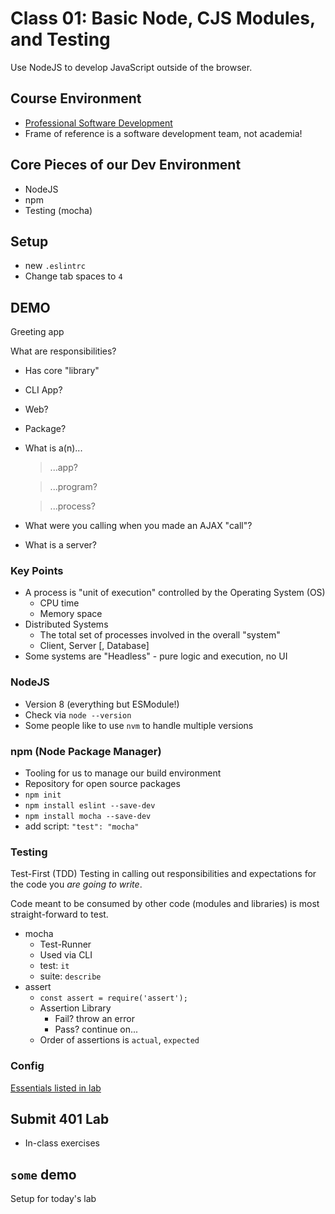 # Class 01: Basic Node, CJS Modules, and Testing

Use NodeJS to develop JavaScript outside of the browser. 

## Course Environment

* [Professional Software Development](https://docs.google.com/presentation/d/13k3gYd8hwIGfKdqECBEvk44UmkdVcsDuO2Tq9UIToVk/edit?usp=sharing)
* Frame of reference is a software development team, not academia!

## Core Pieces of our Dev Environment

* NodeJS
* npm
* Testing (mocha)

## Setup

* new `.eslintrc`
* Change tab spaces to `4`

## DEMO

Greeting app

What are responsibilities?

* Has core "library"
* CLI App?
* Web?
* Package?
* What is a(n)... 

  > ...app?
   
  > ...program?

  > ...process?

* What were you calling when you made an AJAX "call"?
* What is a server?

### Key Points

* A process is "unit of execution" controlled by the Operating System (OS)
    * CPU time
    * Memory space
* Distributed Systems
    * The total set of processes involved in the overall "system"
    * Client, Server [, Database]
* Some systems are "Headless" - pure logic and execution, no UI

### NodeJS

* Version 8 (everything but ESModule!)
* Check via `node --version`
* Some people like to use `nvm` to handle multiple versions

### npm (Node Package Manager)

* Tooling for us to manage our build environment
* Repository for open source packages
* `npm init`
* `npm install eslint --save-dev`
* `npm install mocha --save-dev`
* add script: `"test": "mocha"`

### Testing

Test-First (TDD) Testing in calling out responsibilities and expectations for the code you _are going to write_.

Code meant to be consumed by other code (modules and libraries)
is most straight-forward to test.
    
* mocha
    * Test-Runner
    * Used via CLI
    * test: `it`
    * suite: `describe`
* assert
    * `const assert = require('assert');`
    * Assertion Library
        * Fail? throw an error
        * Pass? continue on...
    * Order of assertions is `actual`, `expected`

### Config

[Essentials listed in lab](https://github.com/acl-401-js-fall-2017/submit-401-way/blob/master/LAB.md)

## Submit 401 Lab

* In-class exercises

## `some` demo

Setup for today's lab